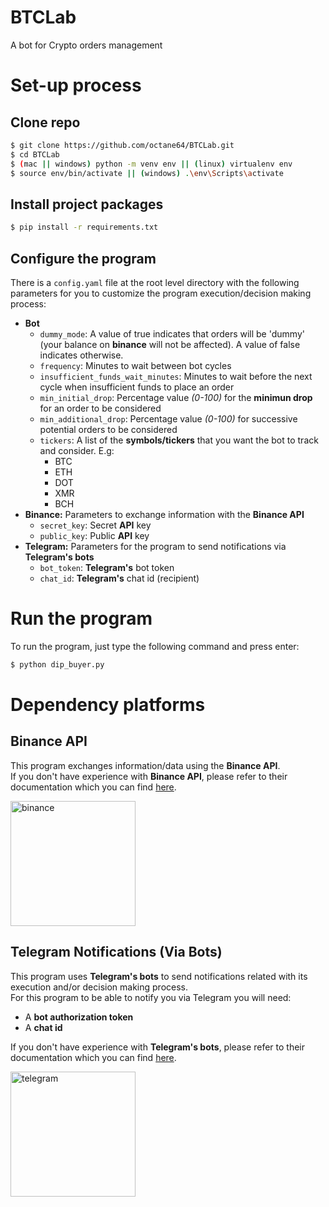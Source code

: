 # BTCLab
A bot for Crypto orders management

# Set-up process

## Clone repo
```sh
$ git clone https://github.com/octane64/BTCLab.git
$ cd BTCLab
$ (mac || windows) python -m venv env || (linux) virtualenv env
$ source env/bin/activate || (windows) .\env\Scripts\activate
```
## Install project packages
```sh
$ pip install -r requirements.txt
```
## Configure the program
There is a `config.yaml` file at the root level directory with the following parameters for you to customize the program execution/decision making process:
- **Bot**
    - `dummy_mode`: A value of true indicates that orders will be 'dummy' (your balance on **binance** will not be affected). A value of false indicates otherwise.
    - `frequency`: Minutes to wait between bot cycles
    - `insufficient_funds_wait_minutes`: Minutes to wait before the next cycle when insufficient funds to place an order
    - `min_initial_drop`: Percentage value _(0-100)_ for the **minimun drop** for an order to be considered
    - `min_additional_drop`: Percentage value _(0-100)_ for successive potential orders to be considered
    - `tickers`: A list of the **symbols/tickers** that you want the bot to track and consider. E.g:
        - BTC
        - ETH
        - DOT
        - XMR
        - BCH
- **Binance:** Parameters to exchange information with the **Binance API**
    - `secret_key`: Secret **API** key
    - `public_key`: Public **API** key
- **Telegram:** Parameters for the program to send notifications via **Telegram's bots**
    - `bot_token`: **Telegram's** bot token
    - `chat_id`: **Telegram's** chat id (recipient)

# Run the program
To run the program, just type the following command and press enter:
```sh
$ python dip_buyer.py
```
# Dependency platforms
## Binance API
This program exchanges information/data using the **Binance API**.  
If you don't have experience with **Binance API**, please refer to their documentation which you can find [here](https://www.binance.com/en/support/faq/c-6).

<a href="http://www.binance.com" target="_blank">
    <img src="https://public.bnbstatic.com/static/images/common/ogImage.jpg" alt="binance" width="200"/>
</a>

## Telegram Notifications (Via Bots)
This program uses **Telegram's bots** to send notifications related with its execution and/or decision making process.  
For this program to be able to notify you via Telegram you will need:  

- A **bot authorization token**
- A **chat id**

If you don't have experience with **Telegram's bots**, please refer to their documentation which you can find [here](https://core.telegram.org/bots).

<a href="http://www.telegram.com" target="_blank">
    <img src="https://i.blogs.es/a1f566/telegram-hero/450_1000.jpg" alt="telegram" width="200"/>
</a>